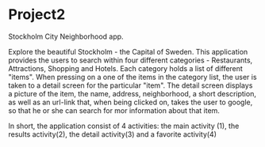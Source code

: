 # Project2

Stockholm City Neighborhood app.

Explore the beautiful Stockholm - the Capital of Sweden. 
This application provides the users to search within four different categories - Restaurants, Attractions, Shopping and Hotels. Each category  holds a list of different "items". When pressing on a one of the items in the category list, the user is taken to a detail screen for the particular "item". The detail screen displays a picture of the item, the name, address, neighborhood, a short description, as well as an url-link that, when being clicked on, takes the user to google, so that he or she can search for mor information about that item. 

In short, the application consist of 4 activities: the main activity (1), the results activity(2), the detail activity(3) and a favorite activity(4)
